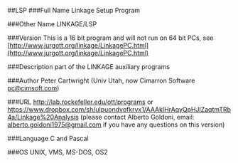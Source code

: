 ##LSP
###Full Name
Linkage Setup Program

###Other Name
LINKAGE/LSP

###Version
This is a 16 bit program and will not run on 64 bit PCs, see [http://www.jurgott.org/linkage/LinkagePC.html](http://www.jurgott.org/linkage/LinkagePC.html)

###Description
part of the LINKAGE auxiliary programs

###Author
Peter Cartwright (Univ Utah, now Cimarron Software [pc@cimsoft.com](mailto:pc@cimsoft.com))

###URL
http://lab.rockefeller.edu/ott/programs or https://www.dropbox.com/sh/ulpuondvofkrvx1/AAAkIHrAqyQpHJlZaqtmTRb4a/Linkage%20Analysis (please contact Alberto Goldoni, email: alberto.goldoni1975@gmail.com if you have any questions on this version)

###Language
C and Pascal

###OS
UNIX, VMS, MS-DOS, OS2


